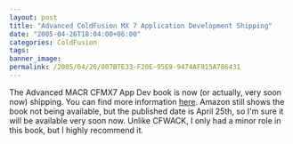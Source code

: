 ```yaml
---
layout: post
title: "Advanced ColdFusion MX 7 Application Development Shipping"
date: "2005-04-26T18:04:00+06:00"
categories: ColdFusion 
tags: 
banner_image: 
permalink: /2005/04/26/807B7E33-F20E-95E9-9474AF915A786431
---
```


The Advanced MACR CFMX7 App Dev book is now (or actually, very soon now) shipping. You can find more information <a href="http://www.forta.com/books/0321292693/">here</a>. Amazon still shows the book not being available, but the published date is April 25th, so I'm sure it will be available very soon now. Unlike CFWACK, I only had a minor role in this book, but I highly recommend it.